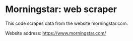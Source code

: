 # Morningstar: web scraper
This code scrapes data from the website morningstar.com.

Website address: https://www.morningstar.com/